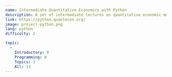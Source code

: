 ```yaml
---
name: Intermediate Quantitative Economics with Python
description: A set of intermediate lectures on quantitative economic modeling.
link: https://python.quantecon.org/
image: project-python.png
lang: python
difficulty: 2

topic:
  - 
    Introductory: 0
    Programming: 0
    Topics: 3
    All: 13
---
```

